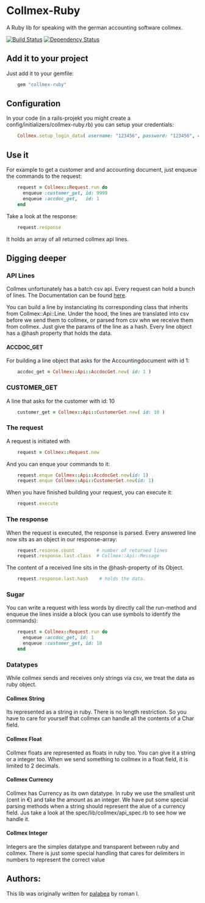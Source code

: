 # Collmex-Ruby

A Ruby lib for speaking with the german accounting software collmex. 

[![Build Status](https://secure.travis-ci.org/romanlehnert/collmex-ruby.png)](http://travis-ci.org/romanlehnert/collmex-ruby)
[![Dependency Status](https://gemnasium.com/romanlehnert/collmex-ruby.png "Dependency Status")](https://gemnasium.com/romanlehnert/collmex-ruby)


## Add it to your project

Just add it to your gemfile:

```ruby
    gem "collmex-ruby"
```

## Configuration

In your code (in a rails-projekt you might create a config/initializers/collmex-ruby.rb) you can setup your credentials:

```ruby
    Collmex.setup_login_data( username: "123456", password: "123456", customer_id: "123456" )
```

## Use it

For example to get a customer and and accounting document, just enqueue the commands to the request:

```ruby
    request = Collmex::Request.run do
      enqueue :customer_get, id: 9999
      enqueue :accdoc_get,   id: 1
    end
```

Take a look at the response:

```ruby
    request.response
```

It holds an array of all returned collmex api lines. 


## Digging deeper

### API Lines
Collmex unfortunately has a batch csv api. Every request can hold a bunch of lines. The Documentation can be found [here](http://www.collmex.de/cgi-bin/cgi.exe?1005,1,help,api).

You can build a line by instanciating its corresponding class that inherits from Collmex::Api::Line. Under the hood, the lines are translated into 
csv before we send them to collmex, or parsed from csv whn we receive them from collmex. Just give the params of the line as a hash. Every line object has a @hash property that holds the data. 


#### ACCDOC_GET
For building a line object that asks for the Accountingdocument with id 1:

```ruby
    accdoc_get = Collmex::Api::AccdocGet.new( id: 1 )
```

### CUSTOMER_GET
A line that asks for the customer with id: 10

```ruby
    customer_get = Collmex::Api::CustomerGet.new( id: 10 )
```


### The request
A request is initiated with 

```ruby
    request = Collmex::Request.new
```
And you can enque your commands to it: 

```ruby
    request.enque Collmex::Api::AccdocGet.new(id: 1)
    request.enque Collmex::Api::CustomerGet.new(id: 1)
```

When you have finished building your request, you can execute it:

```ruby
    request.execute
```

### The response
When the request is executed, the response is parsed. Every answered line now sits as an object in our response-array:

```ruby
    request.resonse.count        # number of returned lines
    request.response.last.class  # Collmex::Api::Message
```

The content of a received line sits in the @hash-property of its Object. 

```ruby
    request.response.last.hash    # holds the data. 
```
### Sugar
You can write a request with less words by directly call the run-method and enqueue the lines inside a block (you can use symbols to identify the commands):

```ruby
    request = Collmex::Request.run do
      enqueue :accdoc_get, id: 1
      enqueue :customer_get, id: 10
    end
```

### Datatypes

While collmex sends and receives only strings via csv, we treat the data as ruby object. 

#### Collmex String
Its represented as a string in ruby. There is no length restriction. So you have to care for yourself that collmex can handle all the contents of a Char field. 

#### Collmex Float
Collmex floats are represented as floats in ruby too. You can give it a string or a integer too. When we send something to collmex in a float field, it is limited to 2 decimals. 

#### Collmex Currency
Collmex has Currency as its own datatype. In ruby we use the smallest unit (cent in €) and take the amount as an integer. We have put some special parsing methods when a string should represent the alue of a currency field. Jus take a look at the spec/lib/collmex/api_spec.rb to see how we handle it. 

#### Collmex Integer
Integers are the simples datatype and transparent between ruby and collmex. There is just some special handling that cares for delimiters in numbers to represent the correct value 


## Authors:
This lib was originally written for [palabea](http://www.palabea.com) by roman l.

